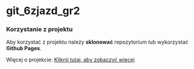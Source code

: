 # git_6zjazd_gr2

### Korzystanie z projektu 
Aby korzystać z projektu należy **sklonować** repozytorium lub wykorzystać __Github Pages__. 

Więcej o projekcie:
[Kliknij tutaj, aby zobaczyć więcej](https://www.wsb.pl/wroclaw)
